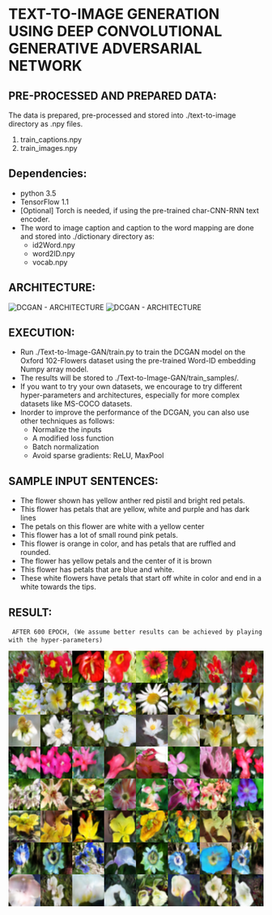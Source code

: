 # TEXT-TO-IMAGE GENERATION USING DEEP CONVOLUTIONAL GENERATIVE ADVERSARIAL NETWORK

## PRE-PROCESSED AND PREPARED DATA:
The  data is prepared, pre-processed and stored into ./text-to-image directory as .npy files.
1.	train_captions.npy
2.	train_images.npy

## Dependencies:
* python 3.5
* TensorFlow 1.1
* [Optional] Torch is needed, if using the pre-trained char-CNN-RNN text encoder.
* The word to image caption and caption to the word mapping are done and stored into ./dictionary directory as:
     * id2Word.npy
     * word2ID.npy
     * vocab.npy
     
## ARCHITECTURE:

![DCGAN - ARCHITECTURE](https://github.com/arunvignesh28/Text-to-Image-Generation-using-GAN/blob/master/Text%20to%20Image%20Conversion%20using%20DC-GAN/Text-to-Image%20GAN/Pictures%20Report/Gen.JPG)
![DCGAN - ARCHITECTURE](https://github.com/arunvignesh28/Text-to-Image-Generation-using-GAN/blob/master/Text%20to%20Image%20Conversion%20using%20DC-GAN/Text-to-Image%20GAN/Pictures%20Report/Discriminator.JPG)

## EXECUTION:
* Run ./Text-to-Image-GAN/train.py to train the DCGAN model on the Oxford 102-Flowers dataset using the pre-trained Word-ID embedding Numpy array model.
* The results will be stored to ./Text-to-Image-GAN/train_samples/.
* If you want to try your own datasets, we encourage to try different hyper-parameters and architectures, especially for more complex datasets like MS-COCO datasets.
* Inorder to improve the performance of the DCGAN, you can also use other techniques as follows:
    * Normalize the inputs
    * A modified loss function
    * Batch normalization
    * Avoid sparse gradients: ReLU, MaxPool

## SAMPLE INPUT SENTENCES:
* The flower shown has yellow anther red pistil and bright red petals.
* This flower has petals that are yellow, white and purple and has dark lines
* The petals on this flower are white with a yellow center
* This flower has a lot of small round pink petals.
* This flower is orange in color, and has petals that are ruffled and rounded.
* The flower has yellow petals and the center of it is brown
* This flower has petals that are blue and white.
* These white flowers have petals that start off white in color and end in a white towards the tips.

## RESULT:
     AFTER 600 EPOCH, (We assume better results can be achieved by playing with the hyper-parameters)
     
![Image - Epoch 600](https://github.com/arunvignesh28/FYP/blob/master/Text%20to%20Image%20Conversion%20using%20DC-GAN/Text-to-Image%20GAN/output/train_599.png)     
 


